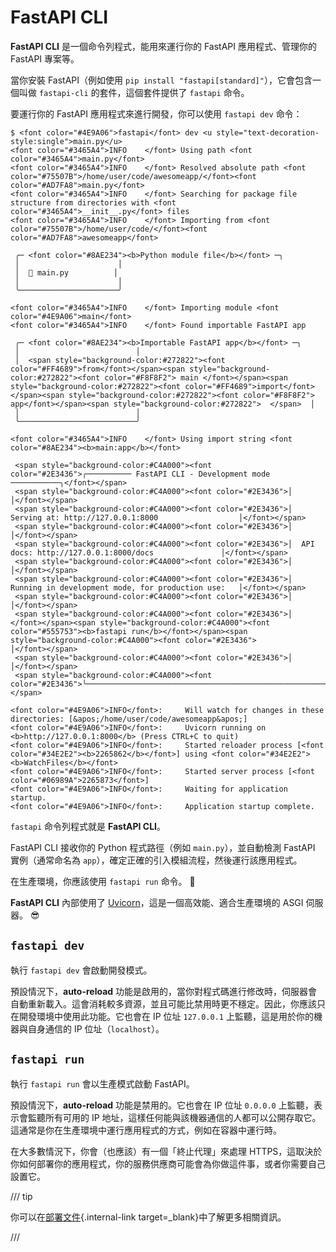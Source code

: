 # FastAPI CLI

**FastAPI CLI** 是一個命令列程式，能用來運行你的 FastAPI 應用程式、管理你的 FastAPI 專案等。

當你安裝 FastAPI（例如使用 `pip install "fastapi[standard]"`），它會包含一個叫做 `fastapi-cli` 的套件，這個套件提供了 `fastapi` 命令。

要運行你的 FastAPI 應用程式來進行開發，你可以使用 `fastapi dev` 命令：

<div class="termy">

```console
$ <font color="#4E9A06">fastapi</font> dev <u style="text-decoration-style:single">main.py</u>
<font color="#3465A4">INFO    </font> Using path <font color="#3465A4">main.py</font>
<font color="#3465A4">INFO    </font> Resolved absolute path <font color="#75507B">/home/user/code/awesomeapp/</font><font color="#AD7FA8">main.py</font>
<font color="#3465A4">INFO    </font> Searching for package file structure from directories with <font color="#3465A4">__init__.py</font> files
<font color="#3465A4">INFO    </font> Importing from <font color="#75507B">/home/user/code/</font><font color="#AD7FA8">awesomeapp</font>

 ╭─ <font color="#8AE234"><b>Python module file</b></font> ─╮
 │                      │
 │  🐍 main.py          │
 │                      │
 ╰──────────────────────╯

<font color="#3465A4">INFO    </font> Importing module <font color="#4E9A06">main</font>
<font color="#3465A4">INFO    </font> Found importable FastAPI app

 ╭─ <font color="#8AE234"><b>Importable FastAPI app</b></font> ─╮
 │                          │
 │  <span style="background-color:#272822"><font color="#FF4689">from</font></span><span style="background-color:#272822"><font color="#F8F8F2"> main </font></span><span style="background-color:#272822"><font color="#FF4689">import</font></span><span style="background-color:#272822"><font color="#F8F8F2"> app</font></span><span style="background-color:#272822">  </span>  │
 │                          │
 ╰──────────────────────────╯

<font color="#3465A4">INFO    </font> Using import string <font color="#8AE234"><b>main:app</b></font>

 <span style="background-color:#C4A000"><font color="#2E3436">╭────────── FastAPI CLI - Development mode ───────────╮</font></span>
 <span style="background-color:#C4A000"><font color="#2E3436">│                                                     │</font></span>
 <span style="background-color:#C4A000"><font color="#2E3436">│  Serving at: http://127.0.0.1:8000                  │</font></span>
 <span style="background-color:#C4A000"><font color="#2E3436">│                                                     │</font></span>
 <span style="background-color:#C4A000"><font color="#2E3436">│  API docs: http://127.0.0.1:8000/docs               │</font></span>
 <span style="background-color:#C4A000"><font color="#2E3436">│                                                     │</font></span>
 <span style="background-color:#C4A000"><font color="#2E3436">│  Running in development mode, for production use:   │</font></span>
 <span style="background-color:#C4A000"><font color="#2E3436">│                                                     │</font></span>
 <span style="background-color:#C4A000"><font color="#2E3436">│  </font></span><span style="background-color:#C4A000"><font color="#555753"><b>fastapi run</b></font></span><span style="background-color:#C4A000"><font color="#2E3436">                                        │</font></span>
 <span style="background-color:#C4A000"><font color="#2E3436">│                                                     │</font></span>
 <span style="background-color:#C4A000"><font color="#2E3436">╰─────────────────────────────────────────────────────╯</font></span>

<font color="#4E9A06">INFO</font>:     Will watch for changes in these directories: [&apos;/home/user/code/awesomeapp&apos;]
<font color="#4E9A06">INFO</font>:     Uvicorn running on <b>http://127.0.0.1:8000</b> (Press CTRL+C to quit)
<font color="#4E9A06">INFO</font>:     Started reloader process [<font color="#34E2E2"><b>2265862</b></font>] using <font color="#34E2E2"><b>WatchFiles</b></font>
<font color="#4E9A06">INFO</font>:     Started server process [<font color="#06989A">2265873</font>]
<font color="#4E9A06">INFO</font>:     Waiting for application startup.
<font color="#4E9A06">INFO</font>:     Application startup complete.
```

</div>

`fastapi` 命令列程式就是 **FastAPI CLI**。

FastAPI CLI 接收你的 Python 程式路徑（例如 `main.py`），並自動檢測 FastAPI 實例（通常命名為 `app`），確定正確的引入模組流程，然後運行該應用程式。

在生產環境，你應該使用 `fastapi run` 命令。 🚀

**FastAPI CLI** 內部使用了 <a href="https://www.uvicorn.org" class="external-link" target="_blank">Uvicorn</a>，這是一個高效能、適合生產環境的 ASGI 伺服器。 😎

## `fastapi dev`

執行 `fastapi dev` 會啟動開發模式。

預設情況下，**auto-reload** 功能是啟用的，當你對程式碼進行修改時，伺服器會自動重新載入。這會消耗較多資源，並且可能比禁用時更不穩定。因此，你應該只在開發環境中使用此功能。它也會在 IP 位址 `127.0.0.1` 上監聽，這是用於你的機器與自身通信的 IP 位址（`localhost`）。

## `fastapi run`

執行 `fastapi run` 會以生產模式啟動 FastAPI。

預設情況下，**auto-reload** 功能是禁用的。它也會在 IP 位址 `0.0.0.0` 上監聽，表示會監聽所有可用的 IP 地址，這樣任何能與該機器通信的人都可以公開存取它。這通常是你在生產環境中運行應用程式的方式，例如在容器中運行時。

在大多數情況下，你會（也應該）有一個「終止代理」來處理 HTTPS，這取決於你如何部署你的應用程式，你的服務供應商可能會為你做這件事，或者你需要自己設置它。

/// tip

你可以在[部署文件](deployment/index.md){.internal-link target=_blank}中了解更多相關資訊。

///

